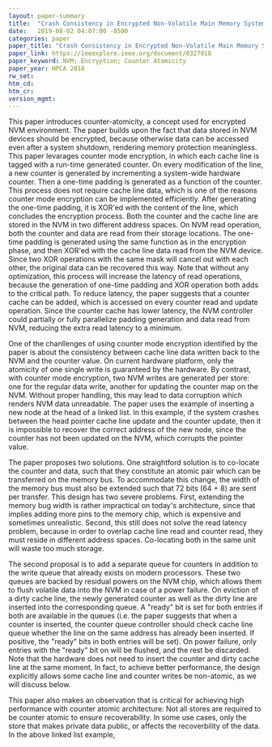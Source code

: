 ```yaml
---
layout: paper-summary
title:  "Crash Consistency in Encrypted Non-Volatile Main Memory Systems"
date:   2019-08-02 04:07:00 -0500
categories: paper
paper_title: "Crash Consistency in Encrypted Non-Volatile Main Memory Systems"
paper_link: https://ieeexplore.ieee.org/document/8327018
paper_keyword: NVM; Encryption; Counter Atomicity
paper_year: HPCA 2018
rw_set: 
htm_cd: 
htm_cr: 
version_mgmt: 
---
```


This paper introduces counter-atomicity, a concept used for encrypted NVM environment. The paper builds upon the fact
that data stored in NVM devices should be encrypted, because otherwise data can be accessed even after a system shutdown,
rendering memory protection meaningless. This paper levarages counter mode encryption, in which each cache line is tagged 
with a run-time generated counter. On every modification of the line, a new counter is generated by incrementing a system-wide 
hardware counter. Then a one-time padding is generated as a function of the counter. This process does not require cache 
line data, which is one of the reasons counter mode encryption can be implemented efficiently. After generating the one-time
padding, it is XOR'ed with the content of the line, which concludes the encryption process. Both the counter and the cache 
line are stored in the NVM in two different address spaces. On NVM read operation, both the counter and data are read
from their storage locations. The one-time padding is generated using the same function as in the encryption phase, and then
XOR'ed with the cache line data read from the NVM device. Since two XOR operations with the same mask will cancel out with 
each other, the original data can be recovered this way. Note that without any optimization, this process will increase 
the latency of read operations, because the generation of one-time padding and XOR operation both adds to the critical path.
To reduce latency, the paper suggests that a counter cache can be added, which is accessed on every counter read and update 
operation. Since the counter cache has lower latency, the NVM controller could partially or fully parallelize padding 
generation and data read from NVM, reducing the extra read latency to a minimum. 

One of the chanllenges of using counter mode encryption identified by the paper is about the consistency between cache line
data written back to the NVM and the counter value. On current hardware platform, only the atomicity of one single write 
is guaranteed by the hardware. By contrast, with counter mode encryption, two NVM writes are generated per store: one for 
the regular data write, another for updating the counter map on the NVM. Without proper handling, this may lead to data 
corruption which renders NVM data unreadable. The paper uses the example of inserting a new node at the head of a linked list.
In this example, if the system crashes between the head pointer cache line update and the counter update, then it is impossible
to recover the correct address of the new node, since the counter has not been updated on the NVM, which corrupts the 
pointer value. 

The paper proposes two solutions. One straightford solution is to co-locate the counter and data, such that they constitute 
an atomic pair which can be transferred on the memory bus. To accommodate this change, the width of the memory bus must 
also be extended such that 72 bits (64 + 8) are sent per transfer. This design has two severe problems. First, extending the 
memory bug width is rather impractical on today's architecture, since that implies adding more pins to the memory chip,
which is expensive and sometimes unrealistic. Second, this still does not solve the read latency problem, because in order 
to overlap cache line read and counter read, they must reside in different address spaces. Co-locating both in the 
same unit will waste too much storage.

The second proposal is to add a separate queue for counters in addition to the write queue that already exists on modern
processors. These two queues are backed by residual powers on the NVM chip, which allows them to flush volatile data into 
the NVM in case of a power failure. On eviction of a dirty cache line, the newly generated counter as well as the dirty
line are inserted into the corresponding queue. A "ready" bit is set for both entries if both are available in the queues
(i.e. the paper suggests that when a counter is inserted, the counter queue controller should check cache line queue whether 
the line on the same address has already been inserted. If positive, the "ready" bits in both entries will be set). On 
power failure, only entries with the "ready" bit on will be flushed, and the rest be discarded. Note that the hardware
does not need to insert the counter and dirty cache line at the same moment. In fact, to achieve better performance, the 
design explicitly allows some cache line and counter writes be non-atomic, as we will discuss below. 

This paper also makes an observation that is critical for achieving high performance with counter atomic architecture:
Not all stores are required to be counter atomic to ensure recoverability. In some use cases, only the store that makes 
private data public, or affects the recoverbility of the data. In the above linked list example, 